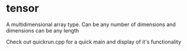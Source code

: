 # tensor
A multidimensional array type. Can be any number of dimensions and dimensions can be any length

Check out quickrun.cpp for a quick main and display of it's functionality

